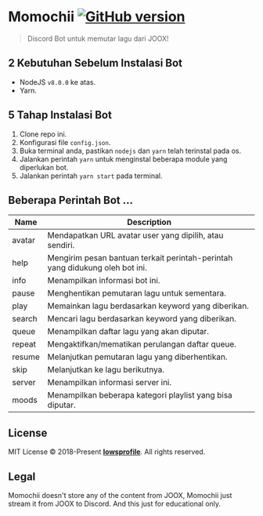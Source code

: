 # Momochii <a href="https://github.com/lowsprofile/momochii"><img src="https://img.shields.io/github/release/lowsprofile/momochii/all.svg" alt="GitHub version"></a>
> Discord Bot untuk memutar lagu dari JOOX!

## 2 Kebutuhan Sebelum Instalasi Bot
* NodeJS `v8.0.0` ke atas.
* Yarn.

## 5 Tahap Instalasi Bot
1. Clone repo ini.
2. Konfigurasi file `config.json`.
3. Buka terminal anda, pastikan `nodejs` dan `yarn` telah terinstal pada os.
5. Jalankan perintah `yarn` untuk menginstal beberapa module yang diperlukan bot.
6. Jalankan perintah `yarn start` pada terminal.

## Beberapa Perintah Bot ...
|Name|Description|
|---|---|
|avatar|Mendapatkan URL avatar user yang dipilih, atau sendiri.|
|help|Mengirim pesan bantuan terkait perintah-perintah yang didukung oleh bot ini.|
|info|Menampilkan informasi bot ini.|
|pause|Menghentikan pemutaran lagu untuk sementara.|
|play|Memainkan lagu berdasarkan keyword yang diberikan.|
|search|Mencari lagu berdasarkan keyword yang diberikan.|
|queue|Menampilkan daftar lagu yang akan diputar.|
|repeat|Mengaktifkan/mematikan perulangan daftar queue.|
|resume|Melanjutkan pemutaran lagu yang diberhentikan.|
|skip|Melanjutkan ke lagu berikutnya.|
|server|Menampilkan informasi server ini.|
|moods|Menampilkan beberapa kategori playlist yang bisa diputar.|

## License
MIT License © 2018-Present **[lowsprofile](https://github.com/lowsprofile)**. All rights reserved.

## Legal
Momochii doesn't store any of the content from JOOX, Momochii just stream it from JOOX to Discord.
And this just for educational only.